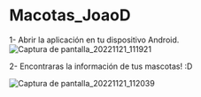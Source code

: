 # Macotas_JoaoD
1- Abrir la aplicación en tu dispositivo Android.
![Captura de pantalla_20221121_111921](https://user-images.githubusercontent.com/115562340/203220439-a3ea1c17-cda1-402a-bf9d-1bd9447667d0.png)

2- Encontraras la información de tus mascotas! :D





![Captura de pantalla_20221121_112039](https://user-images.githubusercontent.com/115562340/203220602-8a0aa858-28be-472d-b237-3983ab4b6137.png)

